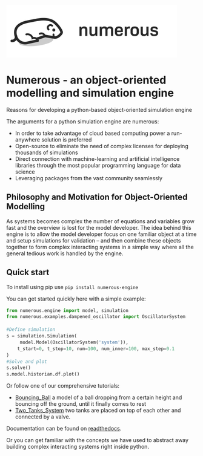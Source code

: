 ![Numerous Logo](./docs/source/_static/img/logo_cropped_numerous_transparent-back.svg)

Numerous  - an object-oriented modelling and simulation engine 
================================================================

Reasons for developing a python-based object-oriented simulation engine 

The arguments for a python simulation engine are numerous: 

* In order to take advantage of cloud based computing power a run-anywhere solution is preferred
* Open-source to eliminate the need of complex licenses for deploying thousands of simulations
* Direct connection with machine-learning and artificial intelligence libraries through the most popular programming language for data science
* Leveraging packages from the vast community seamlessly


Philosophy and Motivation for Object-Oriented Modelling
--------------------------------------------------------

As systems becomes complex the number of equations and variables grow fast and the overview is lost for the model developer. The idea behind this engine is to allow the model developer focus on one familiar object at a time and setup simulations for validation – and then combine these objects together to form complex interacting systems in a simple way where all the general tedious work is handled by the engine. 

Quick start
--------------------------------------------------------
To install using pip use `pip install numerous-engine`


You can get started quickly here with a simple example:

```python
from numerous.engine import model, simulation
from numerous.examples.dampened_oscillator import OscillatorSystem

#Define simulation
s = simulation.Simulation(
     model.Model(OscillatorSystem('system')),
    t_start=0, t_stop=10, num=100, num_inner=100, max_step=0.1
)
#Solve and plot
s.solve()
s.model.historian.df.plot()
```


Or follow one of our comprehensive tutorials: 

 * [Bouncing_Ball](https://github.com/fossilfree/numerous/blob/master/examples/Bouncing_Ball/Bouncing%20Ball%20Example.ipynb)
	a model of a ball dropping from a certain height and bouncing off the ground, until it finally comes to rest
 * [Two_Tanks_System](https://github.com/fossilfree/numerous/blob/master/examples/Two_Tanks_System/TwoTanks_System.ipynb)
	two tanks are placed on top of each other and connected by a valve.

Documentation can be found on [readthedocs](https://numerous.readthedocs.io/).

Or you can get familiar with the concepts we have used to abstract away building complex interacting systems right inside python. 
